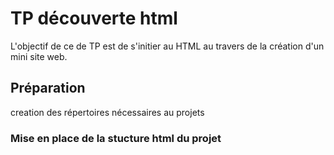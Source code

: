 # TP découverte html

 L'objectif de ce de TP est de s'initier au HTML au travers de la création d'un mini site web.

 ## Préparation

 creation des répertoires nécessaires au projets

 ### Mise en place de la stucture html du projet

 